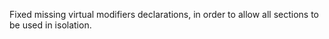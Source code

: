 Fixed missing virtual modifiers declarations, in order to allow all sections to
be used in isolation.
